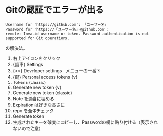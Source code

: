 # Gitの認証でエラーが出る
```
Username for 'https://github.com': 「ユーザー名」
Password for 'https://「ユーザー名」@github.com': 
remote: Invalid username or token. Password authentication is not supported for Git operations.
```
の解決法。

1. 右上アイコンをクリック
2. {歯車} Settings
3. {<>} Developer settings　メニューの一番下
4. {鍵} Personal access tokens {v}
5. Tokens (classic)
6. Generate new token {v}
7. Generate new token (classic)
8. Note を適当に埋める
9. Expiration は好きな長さに
10. repo を全体チェック
11. Generate token
12. 生成されたキーを確実にコピーし、Passwordの欄に貼り付ける（表示されないので注意）
